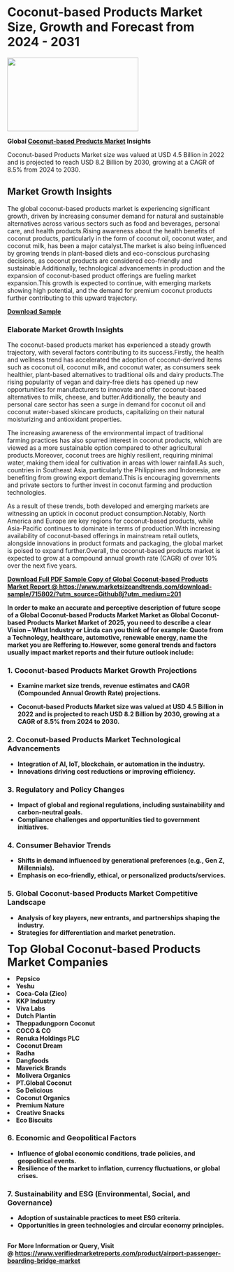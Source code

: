 <H1>Coconut-based Products Market Size, Growth and Forecast from 2024 - 2031</H1><img class="aligncenter size-medium wp-image-584254" src="https://thirdeyenews.in/wp-content/uploads/2024/09/Global-Market-Research-300x168.jpeg" alt="" width="300" height="168" /><p><strong>Global&nbsp;<a href="https://www.marketsizeandtrends.com/download-sample/715802/?utm_source=Github8j?utm_medium=201">Coconut-based Products Market</a> Insights</strong></p><p>Coconut-based Products Market size was valued at USD 4.5 Billion in 2022 and is projected to reach USD 8.2 Billion by 2030, growing at a CAGR of 8.5% from 2024 to 2030.</p><p><h2>Market Growth Insights</h2> <p>The global coconut-based products market is experiencing significant growth, driven by increasing consumer demand for natural and sustainable alternatives across various sectors such as food and beverages, personal care, and health products.Rising awareness about the health benefits of coconut products, particularly in the form of coconut oil, coconut water, and coconut milk, has been a major catalyst.The market is also being influenced by growing trends in plant-based diets and eco-conscious purchasing decisions, as coconut products are considered eco-friendly and sustainable.Additionally, technological advancements in production and the expansion of coconut-based product offerings are fueling market expansion.This growth is expected to continue, with emerging markets showing high potential, and the demand for premium coconut products further contributing to this upward trajectory.</p> <p><strong><a href="#">Download Sample</a></strong></p> <h3>Elaborate Market Growth Insights</h3> <p>The coconut-based products market has experienced a steady growth trajectory, with several factors contributing to its success.Firstly, the health and wellness trend has accelerated the adoption of coconut-derived items such as coconut oil, coconut milk, and coconut water, as consumers seek healthier, plant-based alternatives to traditional oils and dairy products.The rising popularity of vegan and dairy-free diets has opened up new opportunities for manufacturers to innovate and offer coconut-based alternatives to milk, cheese, and butter.Additionally, the beauty and personal care sector has seen a surge in demand for coconut oil and coconut water-based skincare products, capitalizing on their natural moisturizing and antioxidant properties.</p> <p>The increasing awareness of the environmental impact of traditional farming practices has also spurred interest in coconut products, which are viewed as a more sustainable option compared to other agricultural products.Moreover, coconut trees are highly resilient, requiring minimal water, making them ideal for cultivation in areas with lower rainfall.As such, countries in Southeast Asia, particularly the Philippines and Indonesia, are benefiting from growing export demand.This is encouraging governments and private sectors to further invest in coconut farming and production technologies.</p> <p>As a result of these trends, both developed and emerging markets are witnessing an uptick in coconut product consumption.Notably, North America and Europe are key regions for coconut-based products, while Asia-Pacific continues to dominate in terms of production.With increasing availability of coconut-based offerings in mainstream retail outlets, alongside innovations in product formats and packaging, the global market is poised to expand further.Overall, the coconut-based products market is expected to grow at a compound annual growth rate (CAGR) of over 10% over the next five years.</p> <p><strong><a href="#"></p><p><span class=""><strong>Download Full PDF Sample Copy of Global Coconut-based Products Market Report</strong> @ <a href="https://www.marketsizeandtrends.com/download-sample/715802/?utm_source=Github8j?utm_medium=201" target="_blank">https://www.marketsizeandtrends.com/download-sample/715802/?utm_source=Github8j?utm_medium=201</a></span></p><p>In order to make an accurate and perceptive description of future scope of a Global&nbsp;Coconut-based Products Market Market as Global&nbsp;Coconut-based Products Market Market of 2025, you need to describe a clear Vision &ndash; What Industry or Linda can you think of for example: Quote from a Technology, healthcare, automotive, renewable energy, name the market you are Reffering to.However, some general trends and factors usually impact market reports and their future outlook include:</p><h3>1.&nbsp;<strong>Coconut-based Products Market Growth Projections</strong></h3><ul><li>Examine market size trends, revenue estimates and CAGR (Compounded Annual Growth Rate) projections.</li><li><p>Coconut-based Products Market size was valued at USD 4.5 Billion in 2022 and is projected to reach USD 8.2 Billion by 2030, growing at a CAGR of 8.5% from 2024 to 2030.</p></li></ul><h3>2.&nbsp;<strong>Coconut-based Products Market Technological Advancements</strong></h3><ul><li>Integration of AI, IoT, blockchain, or automation in the industry.</li><li>Innovations driving cost reductions or improving efficiency.</li></ul><h3>3.&nbsp;<strong>Regulatory and Policy Changes</strong></h3><ul><li>Impact of global and regional regulations, including sustainability and carbon-neutral goals.</li><li>Compliance challenges and opportunities tied to government initiatives.</li></ul><h3>4.&nbsp;<strong>Consumer Behavior Trends</strong></h3><ul><li>Shifts in demand influenced by generational preferences (e.g., Gen Z, Millennials).</li><li>Emphasis on eco-friendly, ethical, or personalized products/services.</li></ul><h3>5.&nbsp;<strong>Global Coconut-based Products Market Competitive Landscape</strong></h3><ul><li>Analysis of key players, new entrants, and partnerships shaping the industry.</li><li>Strategies for differentiation and market penetration.</li></ul><p data-pm-slice="1 1 []"><span style="color: inherit; font-family: inherit; font-size: 25px;">Top Global Coconut-based Products Market Companies</span></p><div class="" data-test-id=""><p><li>Pepsico</li><li> Yeshu</li><li> Coca-Cola (Zico)</li><li> KKP Industry</li><li> Viva Labs</li><li> Dutch Plantin</li><li> Theppadungporn Coconut</li><li> COCO & CO</li><li> Renuka Holdings PLC</li><li> Coconut Dream</li><li> Radha</li><li> Dangfoods</li><li> Maverick Brands</li><li> Molivera Organics</li><li> PT.Global Coconut</li><li> So Delicious</li><li> Coconut Organics</li><li> Premium Nature</li><li> Creative Snacks</li><li> Eco Biscuits</li></p></div><h3>6.&nbsp;<strong>Economic and Geopolitical Factors</strong></h3><ul><li>Influence of global economic conditions, trade policies, and geopolitical events.</li><li>Resilience of the market to inflation, currency fluctuations, or global crises.</li></ul><h3>7.&nbsp;<strong>Sustainability and ESG (Environmental, Social, and Governance)</strong></h3><ul><li>Adoption of sustainable practices to meet ESG criteria.</li><li>Opportunities in green technologies and circular economy principles.</li></ul><h2><strong style="font-size: 14px;">For More Information or Query, Visit @&nbsp;</strong><a style="background-color: #ffffff; font-size: 14px;" href="https://www.marketsizeandtrends.com/report/coconut-based-products-market/" target="_blank">https://www.verifiedmarketreports.com/product/airport-passenger-boarding-bridge-market</a></h2>